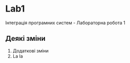 # Lab1
Інтеграція програмних систем - Лабораторна робота 1

## Деякі зміни

1. Додаткові зміни
1. La la
